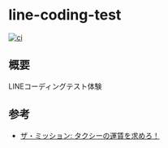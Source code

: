 # line-coding-test

[![ci](https://github.com/Gompei/line-coding-test/actions/workflows/ci.yml/badge.svg)](https://github.com/Gompei/line-coding-test/actions/workflows/ci.yml)

## 概要

LINEコーディングテスト体験

## 参考

- [ザ・ミッション: タクシーの運賃を求めろ！](https://github.com/line/recruiting-resources-jp/tree/main/techtrain/1st-mission)
